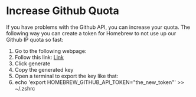 # Increase Github Quota

If you have problems with the Github API, you can increase your quota. The following way you can create a token for Homebrew to not use up our Github IP quota so fast:

1. Go to the following webpage: 
2. Follow this link: [Link](https://github.com/settings/tokens/new?scopes=&description=Homebrew)
3. Click generate
4. Copy the generated key
5. Open a terminal to export the key like that:
6. echo 'export HOMEBREW_GITHUB_API_TOKEN="the_new_token"' >> ~/.zshrc
